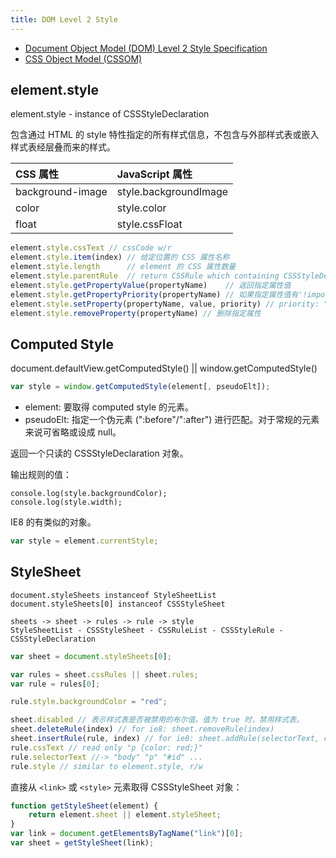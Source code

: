 ```yaml
---
title: DOM Level 2 Style
---
```


* [Document Object Model (DOM) Level 2 Style Specification](https://www.w3.org/TR/DOM-Level-2-Style/)
* [CSS Object Model (CSSOM)](https://www.w3.org/TR/cssom-1/)

## element.style

element.style - instance of CSSStyleDeclaration

包含通过 HTML 的 style 特性指定的所有样式信息，不包含与外部样式表或嵌入样式表经层叠而来的样式。

| CSS 属性          |   JavaScript 属性      |
| :--------------  | :----------------     |
| background-image | style.backgroundImage |
| color            | style.color           |
| float            | style.cssFloat        |

```javascript
element.style.cssText // cssCode w/r
element.style.item(index) // 给定位置的 CSS 属性名称
element.style.length      // element 的 CSS 属性数量
element.style.parentRule  // return CSSRule which containing CSSStyleDeclaration
element.style.getPropertyValue(propertyName)    // 返回指定属性值
element.style.getPropertyPriority(propertyName) // 如果指定属性值有'!important', 则返回 "important"，否则返回 ""
element.style.setProperty(propertyName, value, priority) // priority: "important" || ""
element.style.removeProperty(propertyName) // 删除指定属性
```

## Computed Style

document.defaultView.getComputedStyle() || window.getComputedStyle()

```javascript
var style = window.getComputedStyle(element[, pseudoElt]);
```

- element: 要取得 computed style 的元素。
- pseudoElt: 指定一个伪元素 (":before"/":after") 进行匹配。对于常规的元素来说可省略或设成 null。

返回一个只读的 CSSStyleDeclaration 对象。

输出规则的值：

```
console.log(style.backgroundColor);
console.log(style.width);
```

IE8 的有类似的对象。

```javascript
var style = element.currentStyle;
```

## StyleSheet

```
document.styleSheets instanceof StyleSheetList
document.styleSheets[0] instanceof CSSStyleSheet

sheets -> sheet -> rules -> rule -> style
StyleSheetList - CSSStyleSheet - CSSRuleList - CSSStyleRule - CSSStyleDeclaration
```

```javascript
var sheet = document.styleSheets[0];

var rules = sheet.cssRules || sheet.rules;
var rule = rules[0];

rule.style.backgroundColor = "red";

sheet.disabled // 表示样式表是否被禁用的布尔值。值为 true 时，禁用样式表。
sheet.deleteRule(index) // for ie8: sheet.removeRule(index)
sheet.insertRule(rule, index) // for ie8: sheet.addRule(selectorText, cssText, index)
rule.cssText // read only "p {color: red;}"
rule.selectorText //-> "body" "p" "#id" ...
rule.style // similar to element.style, r/w
```

直接从 `<link>` 或 `<style>` 元素取得 CSSStyleSheet 对象：

```javascript
function getStyleSheet(element) {
    return element.sheet || element.styleSheet;
}
var link = document.getElementsByTagName("link")[0];
var sheet = getStyleSheet(link);
```
